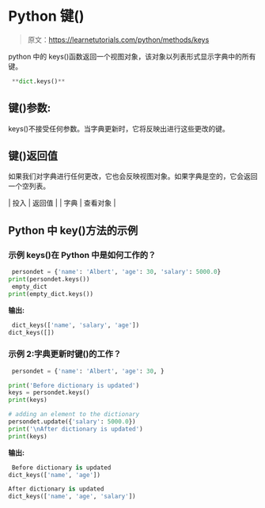 # Python 键()

> 原文：<https://learnetutorials.com/python/methods/keys>

python 中的 keys()函数返回一个视图对象，该对象以列表形式显示字典中的所有键。

```py
 **dict.keys()** 

```

## 键()参数:

keys()不接受任何参数。当字典更新时，它将反映出进行这些更改的键。

## 键()返回值

如果我们对字典进行任何更改，它也会反映视图对象。如果字典是空的，它会返回一个空列表。

| 投入 | 返回值 |
| 字典 | 查看对象 |

## Python 中 key()方法的示例

### 示例 keys()在 Python 中是如何工作的？

```py
 persondet = {'name': 'Albert', 'age': 30, 'salary': 5000.0}
print(persondet.keys())
 empty_dict
print(empty_dict.keys()) 

```

**输出:**

```py
 dict_keys(['name', 'salary', 'age'])
dict_keys([]) 
```

### 示例 2:字典更新时键()的工作？

```py
 persondet = {'name': 'Albert', 'age': 30, }

print('Before dictionary is updated')
keys = persondet.keys()
print(keys)

# adding an element to the dictionary
persondet.update({'salary': 5000.0})
print('\nAfter dictionary is updated')
print(keys) 

```

**输出:**

```py
 Before dictionary is updated
dict_keys(['name', 'age'])

After dictionary is updated
dict_keys(['name', 'age', 'salary']) 
```